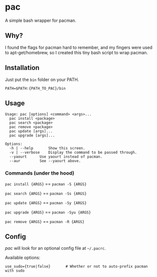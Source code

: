 pac
===

A simple bash wrapper for pacman.

## Why?

I found the flags for pacman hard to remember, and my fingers were used to apt-get/homebrew, so I created this tiny bash script to wrap pacman.

## Installation

Just put the `bin` folder on your PATH.

```
PATH=$PATH:{PATH_TO_PAC}/bin
```

## Usage

```
Usage: pac [options] <command> <args>...
  pac install <package>
  pac search <package>
  pac remove <package>
  pac update [args]...
  pac upgrade [args]...

Options:
  -h | --help		Show this screen.
  -v | --verbose 	Display the command to be passed through.
  --yaourt		Use yaourt instead of pacman.
  --aur			See --yaourt above.
```

### Commands (under the hood)

`pac install {ARGS}` == `pacman -S {ARGS}`

`pac search {ARGS}`  == `pacman -Ss {ARGS}`

`pac update {ARGS}`  == `pacman -Sy {ARGS}`

`pac upgrade {ARGS}` == `pacman -Syu {ARGS}`

`pac remove {ARGS}`  == `pacman -R {ARGS}`

## Config

*pac* will look for an optional config file at `~/.pacrc`.

Available options:
```
use_sudo={true|false}		# Whether or not to auto-prefix pacman with sudo
```
